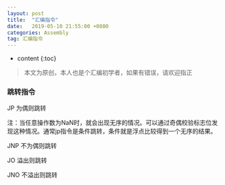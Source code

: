 ```yaml
---
layout: post
title:  "汇编指令"
date:   2019-05-10 21:55:00 +0800
categories: Assembly
tag: 汇编指令
---
```


* content
{:toc}


>本文为原创，本人也是个汇编初学者，如果有错误，请欢迎指正

### 跳转指令

JP 为偶则跳转

注：当任意操作数为NaN时，就会出现无序的情况。可以通过奇偶校验标志位发现这种情况。通常jp指令是条件跳转，条件就是浮点比较得到一个无序的结果。

JNP 不为偶则跳转

JO 溢出则跳转

JNO 不溢出则跳转